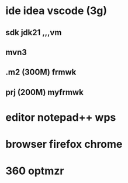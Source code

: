 

# ide idea  vscode   (3g)

## sdk jdk21   ,,,vm

## mvn3
## .m2  (300M)  frmwk
## prj (200M)    myfrmwk



# editor   notepad++  wps


# browser firefox chrome


# 360 optmzr
